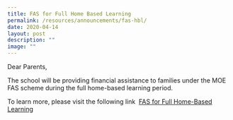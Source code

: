 ```yaml
---
title: FAS for Full Home Based Learning
permalink: /resources/announcements/fas-hbl/
date: 2020-04-14
layout: post
description: ""
image: ""
---
```

Dear Parents,

The school will be providing financial assistance to families under the MOE FAS scheme during the full home-based learning period.

To learn more, please visit the following link  [FAS for Full Home-Based Learning](https://bukitmerahsec.moe.edu.sg/full-hbl-fas/)